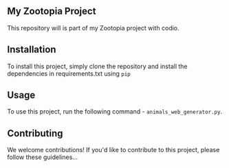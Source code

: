 ## My Zootopia Project

This repository will is part of my Zootopia project with codio.


## Installation

To install this project, simply clone the repository and install the dependencies in requirements.txt using `pip`

## Usage

To use this project, run the following command - `animals_web_generator.py`.

## Contributing

We welcome contributions! If you'd like to contribute to this project, please follow these guidelines...

